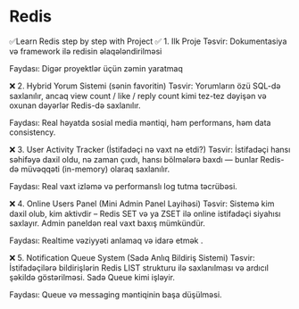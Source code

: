 # Redis
✅Learn Redis step by step with Project
✅ 1. Ilk Proje 
Təsvir:
Dokumentasiya və framework ilə redisin əlaqələndirilməsi 

Faydası:
Digər proyektlər üçün zəmin yaratmaq

❌ 2. Hybrid Yorum Sistemi (sənin favoritin)
Təsvir:
Yorumların özü SQL-də saxlanılır, ancaq view count / like / reply count kimi tez-tez dəyişən və oxunan dəyərlər Redis-də saxlanılır.

Faydası:
Real həyatda sosial media məntiqi, həm performans, həm data consistency.

❌ 3. User Activity Tracker (İstifadəçi nə vaxt nə etdi?)
Təsvir:
İstifadəçi hansı səhifəyə daxil oldu, nə zaman çıxdı, hansı bölmələrə baxdı — bunlar Redis-də müvəqqəti (in-memory) olaraq saxlanılır.

Faydası:
Real vaxt izləmə və performanslı log tutma təcrübəsi.

❌ 4. Online Users Panel (Mini Admin Panel Layihəsi)
Təsvir:
Sistemə kim daxil olub, kim aktivdir – Redis SET və ya ZSET ilə online istifadəçi siyahısı saxlayır. Admin paneldən real vaxt baxış mümkündür.

Faydası:
Realtime vəziyyəti anlamaq və idarə etmək .

❌ 5. Notification Queue System (Sadə Anlıq Bildiriş Sistemi)
Təsvir:
İstifadəçilərə bildirişlərin Redis LIST strukturu ilə saxlanılması və ardıcıl şəkildə göstərilməsi. Sadə Queue kimi işləyir.

Faydası:
Queue və messaging məntiqinin başa düşülməsi.


